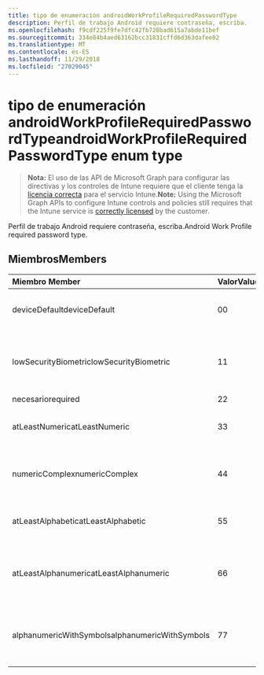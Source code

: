 ```yaml
---
title: tipo de enumeración androidWorkProfileRequiredPasswordType
description: Perfil de trabajo Android requiere contraseña, escriba.
ms.openlocfilehash: f9cdf225f9fe7dfc42fb728bad615a7abde11bef
ms.sourcegitcommit: 334e84b4aed63162bcc31831cffd6d363dafee02
ms.translationtype: MT
ms.contentlocale: es-ES
ms.lasthandoff: 11/29/2018
ms.locfileid: "27029045"
---
```

# <a name="androidworkprofilerequiredpasswordtype-enum-type"></a><span data-ttu-id="66628-103">tipo de enumeración androidWorkProfileRequiredPasswordType</span><span class="sxs-lookup"><span data-stu-id="66628-103">androidWorkProfileRequiredPasswordType enum type</span></span>

> <span data-ttu-id="66628-104">**Nota:** El uso de las API de Microsoft Graph para configurar las directivas y los controles de Intune requiere que el cliente tenga la [licencia correcta](https://go.microsoft.com/fwlink/?linkid=839381) para el servicio Intune.</span><span class="sxs-lookup"><span data-stu-id="66628-104">**Note:** Using the Microsoft Graph APIs to configure Intune controls and policies still requires that the Intune service is [correctly licensed](https://go.microsoft.com/fwlink/?linkid=839381) by the customer.</span></span>

<span data-ttu-id="66628-105">Perfil de trabajo Android requiere contraseña, escriba.</span><span class="sxs-lookup"><span data-stu-id="66628-105">Android Work Profile required password type.</span></span>
## <a name="members"></a><span data-ttu-id="66628-106">Miembros</span><span class="sxs-lookup"><span data-stu-id="66628-106">Members</span></span>
|<span data-ttu-id="66628-107">Miembro	</span><span class="sxs-lookup"><span data-stu-id="66628-107">Member</span></span>|<span data-ttu-id="66628-108">Valor</span><span class="sxs-lookup"><span data-stu-id="66628-108">Value</span></span>|<span data-ttu-id="66628-109">Descripción</span><span class="sxs-lookup"><span data-stu-id="66628-109">Description</span></span>|
|:---|:---|:---|
|<span data-ttu-id="66628-110">deviceDefault</span><span class="sxs-lookup"><span data-stu-id="66628-110">deviceDefault</span></span>|<span data-ttu-id="66628-111">0</span><span class="sxs-lookup"><span data-stu-id="66628-111">0</span></span>|<span data-ttu-id="66628-112">Valor predeterminado de dispositivo, sin intención.</span><span class="sxs-lookup"><span data-stu-id="66628-112">Device default value, no intent.</span></span>|
|<span data-ttu-id="66628-113">lowSecurityBiometric</span><span class="sxs-lookup"><span data-stu-id="66628-113">lowSecurityBiometric</span></span>|<span data-ttu-id="66628-114">1</span><span class="sxs-lookup"><span data-stu-id="66628-114">1</span></span>|<span data-ttu-id="66628-115">Contraseña biométrica en función de baja seguridad requerida.</span><span class="sxs-lookup"><span data-stu-id="66628-115">Low security biometrics based password required.</span></span>|
|<span data-ttu-id="66628-116">necesario</span><span class="sxs-lookup"><span data-stu-id="66628-116">required</span></span>|<span data-ttu-id="66628-117">2</span><span class="sxs-lookup"><span data-stu-id="66628-117">2</span></span>|<span data-ttu-id="66628-118">Obligatorio.</span><span class="sxs-lookup"><span data-stu-id="66628-118">Required.</span></span>|
|<span data-ttu-id="66628-119">atLeastNumeric</span><span class="sxs-lookup"><span data-stu-id="66628-119">atLeastNumeric</span></span>|<span data-ttu-id="66628-120">3</span><span class="sxs-lookup"><span data-stu-id="66628-120">3</span></span>|<span data-ttu-id="66628-121">Contraseña de al menos numérica requerida.</span><span class="sxs-lookup"><span data-stu-id="66628-121">At least numeric password required.</span></span>|
|<span data-ttu-id="66628-122">numericComplex</span><span class="sxs-lookup"><span data-stu-id="66628-122">numericComplex</span></span>|<span data-ttu-id="66628-123">4</span><span class="sxs-lookup"><span data-stu-id="66628-123">4</span></span>|<span data-ttu-id="66628-124">Contraseña compleja numérico requerida.</span><span class="sxs-lookup"><span data-stu-id="66628-124">Numeric complex password required.</span></span>|
|<span data-ttu-id="66628-125">atLeastAlphabetic</span><span class="sxs-lookup"><span data-stu-id="66628-125">atLeastAlphabetic</span></span>|<span data-ttu-id="66628-126">5</span><span class="sxs-lookup"><span data-stu-id="66628-126">5</span></span>|<span data-ttu-id="66628-127">Contraseña de al menos alfabético requerida.</span><span class="sxs-lookup"><span data-stu-id="66628-127">At least alphabetic password required.</span></span>|
|<span data-ttu-id="66628-128">atLeastAlphanumeric</span><span class="sxs-lookup"><span data-stu-id="66628-128">atLeastAlphanumeric</span></span>|<span data-ttu-id="66628-129">6</span><span class="sxs-lookup"><span data-stu-id="66628-129">6</span></span>|<span data-ttu-id="66628-130">Requerido una contraseña alfanumérica al menos.</span><span class="sxs-lookup"><span data-stu-id="66628-130">At least alphanumeric password required.</span></span>|
|<span data-ttu-id="66628-131">alphanumericWithSymbols</span><span class="sxs-lookup"><span data-stu-id="66628-131">alphanumericWithSymbols</span></span>|<span data-ttu-id="66628-132">7</span><span class="sxs-lookup"><span data-stu-id="66628-132">7</span></span>|<span data-ttu-id="66628-133">Al menos alfanumérico con contraseña símbolos requerida.</span><span class="sxs-lookup"><span data-stu-id="66628-133">At least alphanumeric with symbols password required.</span></span>|



